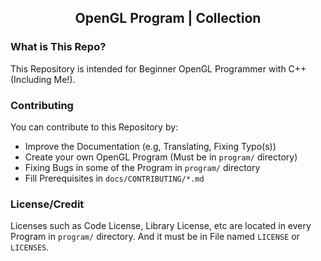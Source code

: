 <h2 style="text-align: center">OpenGL Program | Collection</h2>

### What is This Repo?

This Repository is intended for Beginner OpenGL Programmer with C++ (Including Me!).

### Contributing

You can contribute to this Repository by:

- Improve the Documentation (e.g, Translating, Fixing Typo(s))
- Create your own OpenGL Program (Must be in `program/` directory)
- Fixing Bugs in some of the Program in `program/` directory
- Fill Prerequisites in `docs/CONTRIBUTING/*.md`

### License/Credit

Licenses such as Code License, Library License, etc are located in every Program in `program/` directory.
And it must be in File named `LICENSE` or `LICENSES`.
